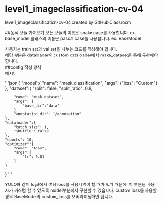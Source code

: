 # level1_imageclassification-cv-04
level1_imageclassification-cv-04 created by GitHub Classroom


##동적 모듈 가져오기
모든 모듈의 이름은 snake case를 사용합니다. ex. base_model
클래스의 이름은 pascal case를 사용합니다. ex. BaseModel

사용자는 train set과 val set을 나누는 코드를 작성해야 합니다.\
해당 부분은 dataloader의 custom dataloader에서 make_dataset을 통해 구현해야 합니다.\
##config 작성 양식\
예시\

'''json
{
    "model":{
        "name": "mask_classification",
        "args": {"loss": "Custom"}
    },
    "dataset":{
        "split": false,
        "split_ratio": 0.8,

        "name": "mask_dataset",
        "args": {
            "base_dir":"data"
        },
        "annotation_dir": "/annotation"
    },
    "dataloader":{
        "batch_size": 1,
        "shuffle": false
    },
    "epochs": 10,
    "optimizer":{
        "name": "Adam",
        "args":{
            "lr": 0.01
        }
    }
}
'''

YOLO와 같이 logit에서 여러 loss를 적용시켜야 할 때가 있기 때문에, 이 부분을 사용자가 커스텀 할 수 있도록 model부분에서 구현할 수 있습니다.
custom loss를 사용할 경우 BaseModel의 custom_loss를 오버라이딩하면 됩니다.